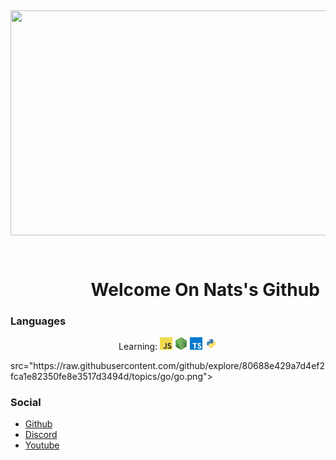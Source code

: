 <h2 style="text-align: center;"><strong><img src="https://thumbs.gfycat.com/CluelessFirmKrill-size_restricted.gif" alt="" width="720" height="360" />&nbsp; </strong></h2>

<h1 style="text-align: center;"><strong>&nbsp;&nbsp;&nbsp;&nbsp;&nbsp;&nbsp;&nbsp;&nbsp;&nbsp;&nbsp;&nbsp;&nbsp;&nbsp;&nbsp;&nbsp;&nbsp;&nbsp Welcome On Nats's Github</strong></h1>

### Languages

 <p style="text-align: center;"align="center">Learning: <code><img height="20" src="https://raw.githubusercontent.com/github/explore/80688e429a7d4ef2fca1e82350fe8e3517d3494d/topics/javascript/javascript.png"></code> <code><img height="20" src="https://raw.githubusercontent.com/github/explore/80688e429a7d4ef2fca1e82350fe8e3517d3494d/topics/nodejs/nodejs.png"></code> <code><img height="20" src="https://raw.githubusercontent.com/github/explore/80688e429a7d4ef2fca1e82350fe8e3517d3494d/topics/typescript/typescript.png"></code> <code><img height="20" src="https://raw.githubusercontent.com/github/explore/80688e429a7d4ef2fca1e82350fe8e3517d3494d/topics/python/python.png"></code></p> 
src="https://raw.githubusercontent.com/github/explore/80688e429a7d4ef2fca1e82350fe8e3517d3494d/topics/go/go.png"></code></p> 



### Social

- [Github](https://github.com/NatsIsHereeeeee)
- [Discord](https://discord.gg/t7P4zRDy2T)
- [Youtube](https://youtube.com/c/Natss)








